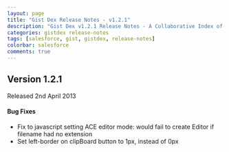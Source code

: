 ```yaml
---
layout: page
title: "Gist Dex Release Notes - v1.2.1"
description: "Gist Dex v1.2.1 Release Notes - A Collaborative Index of Gists for users within an organization"
categories: gistdex release-notes
tags: [salesforce, gist, gistdex, release-notes]
colorbar: salesforce
comments: true
---
```


Version 1.2.1
-------------
Released 2nd April 2013

#### Bug Fixes
 - Fix to javascript setting ACE editor mode: would fail to create Editor if filename had no extension
 - Set left-border on clipBoard button to 1px, instead of 0px
